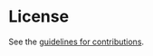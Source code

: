 # License

See the
[guidelines for contributions](https://github.com/FCBGP/fc-profile/blob/main/CONTRIBUTING.md).
